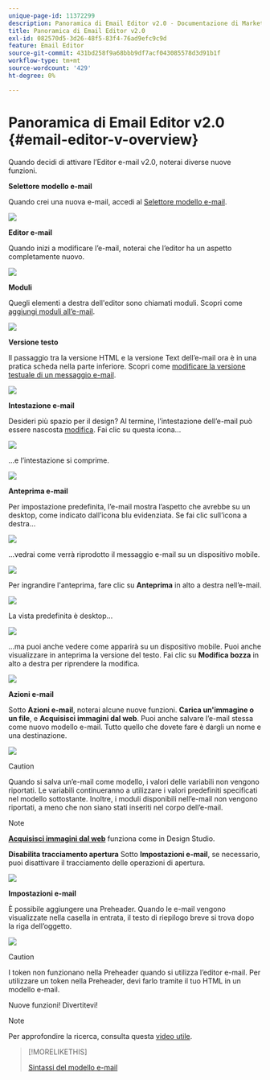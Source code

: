 ```yaml
---
unique-page-id: 11372299
description: Panoramica di Email Editor v2.0 - Documentazione di Marketo - Documentazione del prodotto
title: Panoramica di Email Editor v2.0
exl-id: 082570d5-3d26-48f5-83f4-76ad9efc9c9d
feature: Email Editor
source-git-commit: 431bd258f9a68bbb9df7acf043085578d3d91b1f
workflow-type: tm+mt
source-wordcount: '429'
ht-degree: 0%

---
```


# Panoramica di Email Editor v2.0 {#email-editor-v-overview}

Quando decidi di attivare l’Editor e-mail v2.0, noterai diverse nuove funzioni.

**Selettore modello e-mail**

Quando crei una nuova e-mail, accedi al [Selettore modello e-mail](/help/marketo/product-docs/email-marketing/general/email-editor-2/email-template-picker-overview.md).

![](assets/starter-templates-1.png)

**Editor e-mail**

Quando inizi a modificare l’e-mail, noterai che l’editor ha un aspetto completamente nuovo.

![](assets/two-4.png)

**Moduli**

Quegli elementi a destra dell&#39;editor sono chiamati moduli. Scopri come [aggiungi moduli all’e-mail](/help/marketo/product-docs/email-marketing/general/email-editor-2/add-modules-to-your-email.md).

![](assets/three-4.png)

**Versione testo**

Il passaggio tra la versione HTML e la versione Text dell’e-mail ora è in una pratica scheda nella parte inferiore. Scopri come [modificare la versione testuale di un messaggio e-mail](/help/marketo/product-docs/email-marketing/general/creating-an-email/edit-the-text-version-of-an-email.md).

![](assets/four-3.png)

**Intestazione e-mail**

Desideri più spazio per il design? Al termine, l’intestazione dell’e-mail può essere nascosta [modifica](/help/marketo/product-docs/email-marketing/general/creating-an-email/edit-your-email-header.md). Fai clic su questa icona...

![](assets/five-4.png)

...e l’intestazione si comprime.

![](assets/six-3.png)

**Anteprima e-mail**

Per impostazione predefinita, l’e-mail mostra l’aspetto che avrebbe su un desktop, come indicato dall’icona blu evidenziata. Se fai clic sull’icona a destra...

![](assets/seven-3.png)

...vedrai come verrà riprodotto il messaggio e-mail su un dispositivo mobile.

![](assets/eight-3.png)

Per ingrandire l&#39;anteprima, fare clic su **Anteprima** in alto a destra nell’e-mail.

![](assets/preview1.png)

La vista predefinita è desktop...

![](assets/preview2.png)

...ma puoi anche vedere come apparirà su un dispositivo mobile. Puoi anche visualizzare in anteprima la versione del testo. Fai clic su **Modifica bozza** in alto a destra per riprendere la modifica.

![](assets/preview3.png)

**Azioni e-mail**

Sotto **Azioni e-mail**, noterai alcune nuove funzioni. **Carica un&#39;immagine o un file**, e **Acquisisci immagini dal web**. Puoi anche salvare l’e-mail stessa come nuovo modello e-mail. Tutto quello che dovete fare è dargli un nome e una destinazione.

![](assets/nine-3.png)

>[!CAUTION]
>
>Quando si salva un’e-mail come modello, i valori delle variabili non vengono riportati. Le variabili continueranno a utilizzare i valori predefiniti specificati nel modello sottostante. Inoltre, i moduli disponibili nell’e-mail non vengono riportati, a meno che non siano stati inseriti nel corpo dell’e-mail.

>[!NOTE]
>
>**[Acquisisci immagini dal web](/help/marketo/product-docs/demand-generation/images-and-files/grab-the-images-from-a-web-page.md)** funziona come in Design Studio.

**Disabilita tracciamento apertura** Sotto **Impostazioni e-mail**, se necessario, puoi disattivare il tracciamento delle operazioni di apertura.

![](assets/thirteen-1.png)

**Impostazioni e-mail**

È possibile aggiungere una Preheader. Quando le e-mail vengono visualizzate nella casella in entrata, il testo di riepilogo breve si trova dopo la riga dell’oggetto.

![](assets/edit-settings-preheader-2.png)

>[!CAUTION]
>
>I token non funzionano nella Preheader quando si utilizza l’editor e-mail. Per utilizzare un token nella Preheader, devi farlo tramite il tuo HTML in un modello e-mail.

Nuove funzioni! Divertitevi!

>[!NOTE]
>
>Per approfondire la ricerca, consulta questa [video utile](https://nation.marketo.com/videos/1463).

>[!MORELIKETHIS]
>
>[Sintassi del modello e-mail](/help/marketo/product-docs/email-marketing/general/email-editor-2/email-template-syntax.md)
